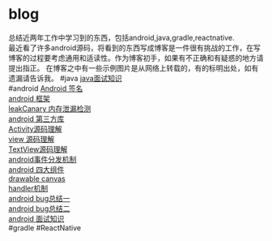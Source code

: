 # blog
 总结近两年工作中学习到的东西，包括android,java,gradle,reactnative.<br>
 最近看了许多android源码，将看到的东西写成博客是一件很有挑战的工作，在写博客的过程要考虑通用和适读性。作为博客初手，如果有不正确和有疑惑的地方请提出指正。
 在博客之中有一些示例图片是从网络上转载的，有的标明出处，如有遗漏请告诉我。
#java
[java面试知识](https://github.com/MerlinYu/blog/blob/master/java/java_interview.md)<br>
#android
[Android 签名](https://github.com/MerlinYu/blog/blob/master/android/sign.md)<br>
[android 框架](https://github.com/MerlinYu/blog/blob/master/android/structure.md)<br>
[leakCanary 内存泄漏检测](https://github.com/MerlinYu/blog/blob/master/android/LeaksCanary.md)<br>
[android 第三方库](https://github.com/MerlinYu/blog/blob/master/android/library.md)<br>
[Activity源码理解](https://github.com/MerlinYu/blog/blob/master/android/activity.md)<br>
[view 源码理解](https://github.com/MerlinYu/blog/blob/master/android/view.md)<br>
[TextView源码理解](https://github.com/MerlinYu/blog/blob/master/android/textview.md)<br>
[android事件分发机制](https://github.com/MerlinYu/blog/blob/master/android/touch_event.md)<br>
[android 四大组件](https://github.com/MerlinYu/blog/blob/master/android/main_component.md)<br>
[drawable canvas](https://github.com/MerlinYu/blog/blob/master/android/drawable.md)<br>
[handler机制](https://github.com/MerlinYu/blog/blob/master/android/android_handler.md)<br>
[android bug总结一](https://github.com/MerlinYu/blog/blob/master/android/bug.md)<br>
[android bug总结二](https://github.com/MerlinYu/blog/blob/master/android/bug_2.md)<br>
[android 面试知识](https://github.com/MerlinYu/blog/blob/master/android/interview.md)<br>
#gradle
#ReactNative
 
